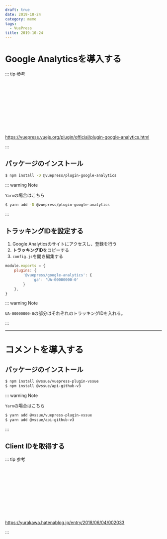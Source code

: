 ```yaml
---
draft: true
date: 2019-10-24
category: memo
tags: 
  - VuePress
title: 2019-10-24
---
```


# Google Analyticsを導入する

::: tip 参考

<br>

<div class="iframely-embed"><div class="iframely-responsive" style="height: 140px; padding-bottom: 0;"><a href="https://vuepress.vuejs.org/plugin/official/plugin-google-analytics.html" data-iframely-url="//cdn.iframe.ly/GFXNNZm"></a></div></div><script async src="//cdn.iframe.ly/embed.js" charset="utf-8"></script>

[ https://vuepress.vuejs.org/plugin/official/plugin-google-analytics.html ](https://vuepress.vuejs.org/plugin/official/plugin-google-analytics.html)

:::

## パッケージのインストール

```sh
$ npm install -D @vuepress/plugin-google-analytics
```

::: warning Note

`Yarn`の場合はこちら

```sh
$ yarn add -D @vuepress/plugin-google-analytics
```

:::

## トラッキングIDを設定する

1. Google Analyticsのサイトにアクセスし、登録を行う
2. **トラッキングID**をコピーする
3. `config.js`を開き編集する

```js
module.exports = {
    plugins: {
        '@vuepress/google-analytics': {
            'ga': 'UA-00000000-0'
        }
    },
}
```

::: warning Note

`UA-00000000-0`の部分はそれぞれのトラッキングIDを入れる。

:::

---

# コメントを導入する

## パッケージのインストール

```sh
$ npm install @vssue/vuepress-plugin-vssue
$ npm install @vssue/api-github-v3
```

::: warning Note

`Yarn`の場合はこちら

```sh
$ yarn add @vssue/vuepress-plugin-vssue
$ yarn add @vssue/api-github-v3
```

:::

## Client IDを取得する

::: tip 参考

<br>

<div class="iframely-embed"><div class="iframely-responsive" style="height: 140px; padding-bottom: 0;"><a href="https://yurakawa.hatenablog.jp/entry/2018/06/04/002033" data-iframely-url="//cdn.iframe.ly/QzNmGKV?iframe=card-small"></a></div></div><script async src="//cdn.iframe.ly/embed.js" charset="utf-8"></script>

[ https://yurakawa.hatenablog.jp/entry/2018/06/04/002033 ](https://yurakawa.hatenablog.jp/entry/2018/06/04/002033)

:::